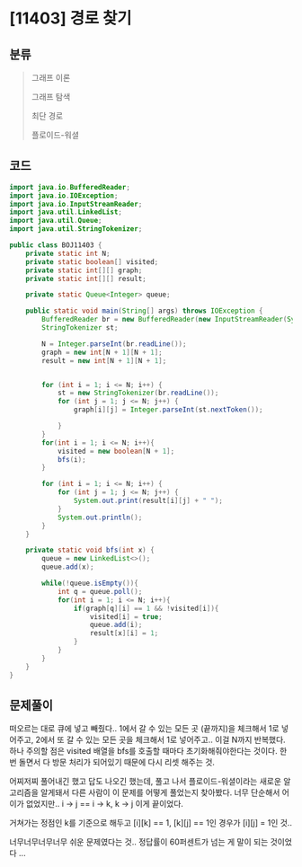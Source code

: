 # [11403] 경로 찾기

## 분류
> 그래프 이론
>
> 그래프 탐색
> 
> 최단 경로
> 
> 플로이드-워셜

## 코드
```java
import java.io.BufferedReader;
import java.io.IOException;
import java.io.InputStreamReader;
import java.util.LinkedList;
import java.util.Queue;
import java.util.StringTokenizer;

public class BOJ11403 {
    private static int N;
    private static boolean[] visited;
    private static int[][] graph;
    private static int[][] result;

    private static Queue<Integer> queue;

    public static void main(String[] args) throws IOException {
        BufferedReader br = new BufferedReader(new InputStreamReader(System.in));
        StringTokenizer st;

        N = Integer.parseInt(br.readLine());
        graph = new int[N + 1][N + 1];
        result = new int[N + 1][N + 1];


        for (int i = 1; i <= N; i++) {
            st = new StringTokenizer(br.readLine());
            for (int j = 1; j <= N; j++) {
                graph[i][j] = Integer.parseInt(st.nextToken());

            }
        }
        for(int i = 1; i <= N; i++){
            visited = new boolean[N + 1];
            bfs(i);
        }

        for (int i = 1; i <= N; i++) {
            for (int j = 1; j <= N; j++) {
                System.out.print(result[i][j] + " ");
            }
            System.out.println();
        }
    }

    private static void bfs(int x) {
        queue = new LinkedList<>();
        queue.add(x);

        while(!queue.isEmpty()){
            int q = queue.poll();
            for(int i = 1; i <= N; i++){
                if(graph[q][i] == 1 && !visited[i]){
                    visited[i] = true;
                    queue.add(i);
                    result[x][i] = 1;
                }
            }
        }
    }
}

```

## 문제풀이

떠오르는 대로 큐에 넣고 빼줬다.. 1에서 갈 수 있는 모든 곳 (끝까지)을 체크해서 1로 넣어주고, 2에서 또 갈 수 있는 모든 곳을 체크해서 1로 넣어주고.. 이걸 N까지 반복했다. 하나 주의할 점은 visited 배열을 bfs를 호출할 때마다 초기화해줘야한다는 것이다. 한 번 돌면서 다 방문 처리가 되어있기 때문에 다시 리셋 해주는 것.

어찌저찌 풀어내긴 했고 답도 나오긴 했는데, 풀고 나서 플로이드-워셜이라는 새로운 알고리즘을 알게돼서 다른 사람이 이 문제를 어떻게 풀었는지 찾아봤다. 
너무 단순해서 어이가 없었지만..
i -> j == i -> k, k -> j
이게 끝이었다. 

거쳐가는 정점인 k를 기준으로 해두고 [i][k] == 1, [k][j] == 1인 경우가 [i][j] = 1인 것..

너무너무너무너무 쉬운 문제였다는 것.. 정답률이 60퍼센트가 넘는 게 말이 되는 것이었다 ...
